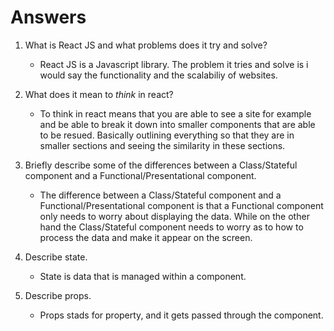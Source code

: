 # Answers

1.  What is React JS and what problems does it try and solve?
    * React JS is a Javascript library. The problem it tries and solve is i would say the functionality and the scalabiliy of websites. 

2.  What does it mean to _think_ in react?
      *  To think in react means that you are able to see a site for example and be able to break it down into smaller components that are able to be resued.
        Basically outlining everything so that they are in smaller sections and seeing the similarity in these sections.

3.  Briefly describe some of the differences between a Class/Stateful component and a Functional/Presentational component.
    * The difference between a Class/Stateful component and a Functional/Presentational component is that a Functional component only needs to worry about displaying the data. While on the other hand the Class/Stateful component needs to worry as to how to process the data and make it appear on the screen.

4.  Describe state.
    * State is data that is managed within a component.

5.  Describe props.
    * Props stads for property, and it gets passed through the component.